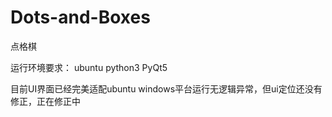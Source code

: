 # Dots-and-Boxes
点格棋

运行环境要求：
ubuntu python3 PyQt5

目前UI界面已经完美适配ubuntu
windows平台运行无逻辑异常，但ui定位还没有修正，正在修正中
